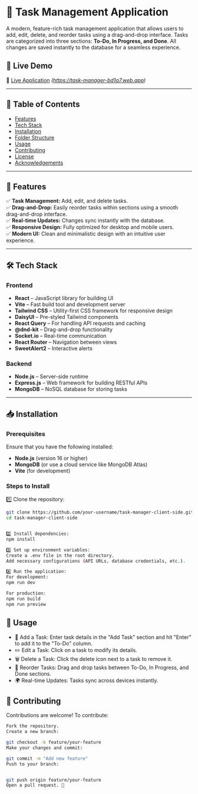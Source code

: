 # 📝 Task Management Application  

A modern, feature-rich task management application that allows users to add, edit, delete, and reorder tasks using a drag-and-drop interface. Tasks are categorized into three sections: **To-Do, In Progress, and Done**. All changes are saved instantly to the database for a seamless experience.  

## 🚀 Live Demo  
🔗 [Live Application](#) *(https://task-manager-bd1a7.web.app)*  

---

## 📖 Table of Contents  

- [Features](#features)  
- [Tech Stack](#tech-stack)  
- [Installation](#installation)  
- [Folder Structure](#folder-structure)  
- [Usage](#usage)  
- [Contributing](#contributing)  
- [License](#license)  
- [Acknowledgements](#acknowledgements)  

---

## 🎯 Features  

✅ **Task Management:** Add, edit, and delete tasks.  
✅ **Drag-and-Drop:** Easily reorder tasks within sections using a smooth drag-and-drop interface.  
✅ **Real-time Updates:** Changes sync instantly with the database.  
✅ **Responsive Design:** Fully optimized for desktop and mobile users.  
✅ **Modern UI:** Clean and minimalistic design with an intuitive user experience.  

---

## 🛠 Tech Stack  

### **Frontend**  
- **React** – JavaScript library for building UI  
- **Vite** – Fast build tool and development server  
- **Tailwind CSS** – Utility-first CSS framework for responsive design  
- **DaisyUI** – Pre-styled Tailwind components  
- **React Query** – For handling API requests and caching  
- **@dnd-kit** – Drag-and-drop functionality  
- **Socket.io** – Real-time communication  
- **React Router** – Navigation between views  
- **SweetAlert2** – Interactive alerts  

### **Backend**  
- **Node.js** – Server-side runtime  
- **Express.js** – Web framework for building RESTful APIs  
- **MongoDB** – NoSQL database for storing tasks  

---

## 📥 Installation  

### **Prerequisites**  
Ensure that you have the following installed:  
- **Node.js** (version 16 or higher)  
- **MongoDB** (or use a cloud service like MongoDB Atlas)  
- **Vite** (for development)  

### **Steps to Install**  

1️⃣ Clone the repository:  
```bash
git clone https://github.com/your-username/task-manager-client-side.git
cd task-manager-client-side


2️⃣ Install dependencies:
npm install

3️⃣ Set up environment variables:
Create a .env file in the root directory.
Add necessary configurations (API URLs, database credentials, etc.).

4️⃣ Run the application:
For development:
npm run dev

For production:
npm run build  
npm run preview  
```


## 📌 Usage
- 📝 Add a Task: Enter task details in the "Add Task" section and hit "Enter" to add it to the "To-Do" column.
- ✏️ Edit a Task: Click on a task to modify its details.
- 🗑 Delete a Task: Click the delete icon next to a task to remove it.
- 🔄 Reorder Tasks: Drag and drop tasks between To-Do, In Progress, and Done sections.
- 🌍 Real-time Updates: Tasks sync across devices instantly.

## 🤝 Contributing
Contributions are welcome! To contribute:
```bash
Fork the repository.
Create a new branch:

git checkout -b feature/your-feature
Make your changes and commit:

git commit -m "Add new feature"
Push to your branch:


git push origin feature/your-feature
Open a pull request. 🎉
```

